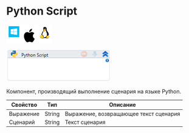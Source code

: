 # Python Script

![](<../../../.gitbook/assets/image (100) (1) (1) (1) (1) (1) (26).png>)

![](<../../../.gitbook/assets/image (113).png>)

Компонент, производящий выполнение сценария на языке Python.

| Свойство  | Тип    | Описание                               |
| --------- | ------ | -------------------------------------- |
| Выражение | String | Выражение, возвращающее текст сценария |
| Сценарий  | String | Текст сценария                         |
